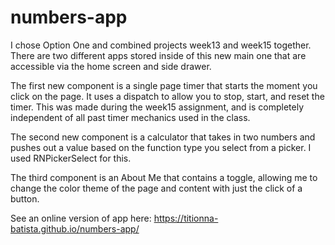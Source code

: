 # numbers-app

I chose Option One and combined projects week13 and week15 together. There are two different apps stored inside of this new main one that are accessible via the home screen and side drawer.

The first new component is a single page timer that starts the moment you click on the page. It uses a dispatch to allow you to stop, start, and reset the timer. This was made during the week15 assignment, and is completely independent of all past timer mechanics used in the class.

The second new component is a calculator that takes in two numbers and pushes out a value based on the function type you select from a picker. I used RNPickerSelect for this. 

The third component is an About Me that contains a toggle, allowing me to change the color theme of the page and content with just the click of a button.







See an online version of app here: https://titionna-batista.github.io/numbers-app/
